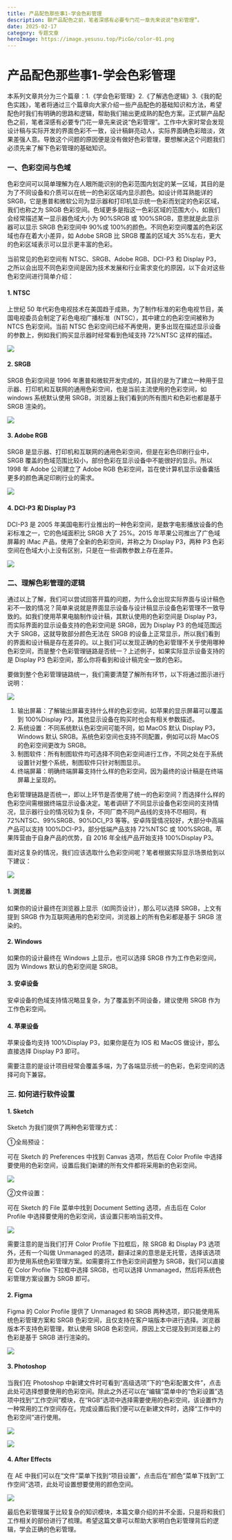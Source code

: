 ```yaml
---
title: 产品配色那些事1-学会色彩管理
description: 聊产品配色之前，笔者深感有必要专门花一章先来说说“色彩管理”。
date: 2025-02-17
category: 专题文章
heroImage: https://image.yesusu.top/PicGo/color-01.png
---
```

# 产品配色那些事1-学会色彩管理
<ReadingTime/>
<!-- 发布于2031-09-12 -->
本系列文章共分为三个篇章：1.《学会色彩管理》2.《了解选色逻辑》3.《我的配色实践》，笔者将通过三个篇章向大家介绍一些产品配色的基础知识和方法，希望配色时我们有明确的思路和逻辑，帮助我们输出更成熟的配色方案。正式聊产品配色之前，笔者深感有必要专门花一章先来说说“色彩管理”。工作中大家时常会发现设计稿与实际开发的界面色彩不一致，设计稿鲜亮动人，实际界面确色彩暗淡，效果差强人意。导致这个问题的原因便是没有做好色彩管理，要想解决这个问题我们必须先来了解下色彩管理的基础知识。

### 一、色彩空间与色域
色彩空间可以简单理解为在人眼所能识别的色彩范围内划定的某一区域，其目的是为了不同设备和介质可以在统一的色彩区域内显示颜色。如设计师耳熟能详的 SRGB，它是惠普和微软公司为显示器和打印机显示统一色彩而划定的色彩区域，我们也称之为 SRGB 色彩空间。色域更多是指这一色彩区域的范围大小，如我们会经常描述某一显示器色域大小为 90%SRGB 或 100%SRGB，意思就是此显示器可以显示 SRGB 色彩空间中 90%或 100%的颜色。不同色彩空间覆盖的色彩区域也存在着大小差异，如 Adobe SRGB 比 SRGB 覆盖的区域大 35%左右，更大的色彩区域表示可以显示更丰富的色彩。

当前常见的色彩空间有 NTSC、SRGB、Adobe RGB、DCI-P3 和 Display P3，之所以会出现不同色彩空间是因为技术发展和行业需求变化的原因，以下会对这些色彩空间进行简单介绍：

#### 1. NTSC
上世纪 50 年代彩色电视技术在美国趋于成熟，为了制作标准的彩色电视节目，美国电视委员会制定了彩色电视广播标准（NTSC），其中建立的色彩空间被称为 NTCS 色彩空间。当前 NTSC 色彩空间已经不再使用，更多出现在描述显示设备的参数上，例如我们购买显示器时经常看到色域支持 72%NTSC 这样的描述。

![](https://image.yesusu.top/PicGo/color1-02.png)

#### 2. SRGB
SRGB 色彩空间是 1996 年惠普和微软开发完成的，其目的是为了建立一种用于显示器、打印机和互联网的通用色彩空间，也是当前主流使用的色彩空间，如 windows 系统默认使用 SRGB，浏览器上我们看到的所有图片和色彩也都是基于 SRGB 渲染的。

![](https://image.yesusu.top/PicGo/color1-03.png)

#### 3. Adobe RGB
SRGB 是显示器、打印机和互联网的通用色彩空间，但是在彩色印刷行业中，SRGB 覆盖的色域范围比较小，部份色彩在显示设备中不能很好的显示。所以 1998 年 Adobe 公司建立了 Adobe RGB 色彩空间，旨在使计算机显示设备囊括更多的颜色满足印刷行业的需求。

![](https://image.yesusu.top/PicGo/color1-04.png)

#### 4. DCI-P3 和 Display P3
DCI-P3 是 2005 年美国电影行业推出的一种色彩空间，是数字电影播放设备的色彩标准之一，它的色域面积比 SRGB 大了 25%。2015 年苹果公司推出了广色域屏幕的 iMac 产品，使用了全新的色彩空间，并称之为 Display P3，两种 P3 色彩空间在色域大小上没有区别，只是在一些调教参数上存在差异。

![](https://image.yesusu.top/PicGo/color1-05.png)

### 二、理解色彩管理的逻辑
通过以上了解，我们可以尝试回答开篇的问题，为什么会出现实际界面与设计稿色彩不一致的情况？简单来说就是界面显示设备与设计稿显示设备色彩管理不一致导致的。如我们使用苹果电脑制作设计稿，其默认使用的色彩空间是 Display P3，而实际界面的显示设备支持的色彩空间是 SRGB，因为 Display P3 的色域范围远大于 SRGB，这就导致部分颜色无法在 SRGB 的设备上正常显示，所以我们看到的界面和设计稿是存在差异的。以上我们可以发现正确的色彩管理不关乎使用哪种色彩空间，而是整个色彩管理链路是否统一？上述例子，如果实际显示设备支持的是 Display P3 色彩空间，那么你将看到和设计稿完全一致的色彩。

要做到整个色彩管理链路统一，我们需要清楚了解所有环节，以下将通过图示进行说明：

![](https://image.yesusu.top/PicGo/color1-06.png)

1. 输出屏幕：了解输出屏幕支持什么样的色彩空间，如苹果的显示屏幕可以覆盖到 100%Display P3，其他显示设备在购买时也会有相关参数描述。
2. 系统设置：不同系统默认色彩空间可能不同，如 MacOS 默认 Display P3，Windows 默认 SRGB。系统色彩空间也支持不同配置，例如可以将 MacOS 的色彩空间更改为 SRGB。
3. 制图软件：所有制图软件均可选择不同色彩空间进行工作，不同之处在于系统设置针对整个系统，制图软件只针对制图显示。
4. 终端屏幕：明确终端屏幕支持什么样的色彩空间，因为最终的设计稿是在终端屏幕上呈现的。

色彩管理链路是否统一，即以上环节是否使用了统一的色彩空间？而选择什么样的色彩空间需根据终端显示设备决定。笔者调研了不同显示设备色彩空间的支持情况，显示器行业的情况较为复杂，不同厂商不同产品线的支持不尽相同，有 72%NTSC、99%SRGB、90%DCI_P3 等等。安卓阵营情况较好，大部分中高端产品可以支持 100%DCI-P3，部分低端产品支持 72%NTSC 或 100%SRGB。苹果阵营由于自身产品的优势，自 2016 年全线产品开始支持 100%Display P3。

面对这复杂的情况，我们应该选取什么色彩空间呢？笔者根据实际显示场景给到以下建议：

![](https://image.yesusu.top/PicGo/color1-07.png)

#### 1. 浏览器
如果你的设计最终在浏览器上显示（如网页设计），那么可以选择 SRGB，上文有提到 SRGB 作为互联网通用的色彩空间，浏览器上的所有色彩都是基于 SRGB 渲染的。

#### 2. Windows
如果你的设计最终在 Windows 上显示，也可以选择 SRGB 作为工作色彩空间，因为 Windows 默认的色彩空间是 SRGB。

#### 3. 安卓设备
安卓设备的色域支持情况略显复杂，为了覆盖到不同设备，建议使用 SRGB 作为工作色彩空间。

#### 4. 苹果设备
苹果设备均支持 100%Display P3，如果你是在为 IOS 和 MacOS 做设计，那么直接选择 Display P3 即可。

需要注意的是设计项目经常会覆盖多端，为了各端显示统一的色彩，色彩空间的选择可向下兼容。

### 三. 如何进行软件设置
#### 1. Sketch
Sketch 为我们提供了两种色彩管理方式：

①全局预设：

可在 Sketch 的 Preferences 中找到 Canvas 选项，然后在 Color Profile 中选择要使用的色彩空间，设置后我们新建的所有文件都将采用新的色彩空间。

![](https://image.yesusu.top/PicGo/color1-08.png)

②文件设置：

可在 Sketch 的 File 菜单中找到 Document Setting 选项，点击后在 Color Profile 中选择要使用的色彩空间，该设置只影响当前文件。

![](https://image.yesusu.top/PicGo/color1-09.png)

需要注意的是当我们打开 Color Profile 下拉框后，除 SRGB 和 Display P3 选项外，还有一个叫做 Unmanaged 的选项，翻译过来的意思是无托管，选择该选项即为使用系统色彩管理方案。如需要将工作色彩空间调整为 SRGB，我们可以直接在 Color Profile 下拉框中选择 SRGB，也可以选择 Unmanaged，然后将系统色彩管理方案设置为 SRGB 即可。

#### 2. Figma
Figma 的 Color Profile 提供了 Unmanaged 和 SRGB 两种选项，即只能使用系统色彩管理方案和 SRGB 色彩空间，且仅支持在客户端版本中进行选择。浏览器版本不支持色彩管理，默认使用 SRGB 色彩空间，原因上文已提及到浏览器上的色彩是基于 SRGB 进行渲染的。

![](https://image.yesusu.top/PicGo/color1-10.png)

#### 3. Photoshop
当我们在 Photoshop 中新建文件时可看到“高级选项”下的“色彩配置文件”，点击此处可选择想要使用的色彩空间。除此之外还可以在“编辑”菜单中的“色彩设置”选项中找到“工作空间”模块，在“RGB”选项中选择需要使用的色彩空间，该设置作为一种常用的工作空间存在。完成设置后我们便可以在新建文件时，选择“工作中的色彩空间”进行使用。

![](https://image.yesusu.top/PicGo/color1-11.png)

![](https://image.yesusu.top/PicGo/color1-12.png)

#### 4. After Effects
在 AE 中我们可以在“文件”菜单下找到“项目设置”，点击后在“颜色”菜单下找到“工作空间”选项，此处可设置想要使用的颜色空间。

![](https://image.yesusu.top/PicGo/color1-13.png)

最后色彩管理属于比较复杂的知识模块，本篇文章介绍的并不全面，只是将和我们工作相关的部份进行了梳理。希望这篇文章可以帮助大家明白色彩管理背后的逻辑，学会正确的色彩管理。


